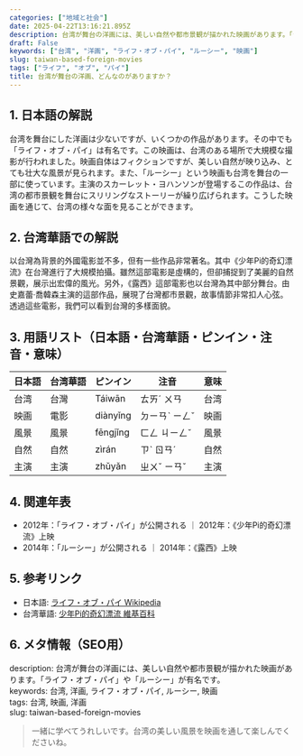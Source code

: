 ```yaml
---
categories: ["地域と社会"]
date: 2025-04-22T13:16:21.895Z
description: 台湾が舞台の洋画には、美しい自然や都市景観が描かれた映画があります。「ライフ・オブ・パイ」や「ルーシー」が有名です。
draft: False
keywords: ["台湾", "洋画", "ライフ・オブ・パイ", "ルーシー", "映画"]
slug: taiwan-based-foreign-movies
tags: ["ライフ", "オブ", "パイ"]
title: 台湾が舞台の洋画、どんなのがありますか？
---
```




## 1. 日本語の解説
台湾を舞台にした洋画は少ないですが、いくつかの作品があります。その中でも「ライフ・オブ・パイ」は有名です。この映画は、台湾のある場所で大規模な撮影が行われました。映画自体はフィクションですが、美しい自然が映り込み、とても壮大な風景が見られます。また、「ルーシー」という映画も台湾を舞台の一部に使っています。主演のスカーレット・ヨハンソンが登場するこの作品は、台湾の都市景観を舞台にスリリングなストーリーが繰り広げられます。こうした映画を通じて、台湾の様々な面を見ることができます。

## 2. 台湾華語での解説  
以台灣為背景的外國電影並不多，但有一些作品非常著名。其中《少年Pi的奇幻漂流》在台灣進行了大規模拍攝。雖然這部電影是虛構的，但卻捕捉到了美麗的自然景觀，展示出宏偉的風光。另外，《露西》這部電影也以台灣為其中部分舞台。由史嘉蕾·喬韓森主演的這部作品，展現了台灣都市景觀，故事情節非常扣人心弦。透過這些電影，我們可以看到台灣的多樣面貌。

## 3. 用語リスト（日本語・台湾華語・ピンイン・注音・意味）

| 日本語       | 台湾華語       | ピンイン      | 注音            | 意味             |
|--------------|----------------|---------------|-----------------|------------------|
| 台湾         | 台灣           | Táiwān        | ㄊㄞˊ ㄨㄢ      | 台湾             |
| 映画         | 電影           | diànyǐng      | ㄉㄧㄢˋ ㄧㄥˇ    | 映画             |
| 風景         | 風景           | fēngjǐng      | ㄈㄥ ㄐㄧㄥˇ    | 風景             |
| 自然         | 自然           | zìrán         | ㄗˋ ㄖㄢˊ       | 自然             |
| 主演         | 主演           | zhǔyǎn        | ㄓㄨˇ ㄧㄢˇ     | 主演             |

## 4. 関連年表

- 2012年：「ライフ・オブ・パイ」が公開される ｜ 2012年：《少年Pi的奇幻漂流》上映
- 2014年：「ルーシー」が公開される ｜ 2014年：《露西》上映

## 5. 参考リンク  
- 日本語: [ライフ・オブ・パイ Wikipedia](https://ja.wikipedia.org/wiki/ライフ・オブ・パイ/トラと漂流した227日)
- 台湾華語: [少年Pi的奇幻漂流 維基百科](https://zh.wikipedia.org/wiki/少年Pi的奇幻漂流)

## 6. メタ情報（SEO用）

description: 台湾が舞台の洋画には、美しい自然や都市景観が描かれた映画があります。「ライフ・オブ・パイ」や「ルーシー」が有名です。  
keywords: 台湾, 洋画, ライフ・オブ・パイ, ルーシー, 映画  
tags: 台湾, 映画, 洋画  
slug: taiwan-based-foreign-movies

>一緒に学べてうれしいです。台湾の美しい風景を映画を通して楽しんでくださいね。
